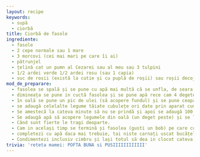 ```yaml
---
layout: recipe
keywords:
  - supă
  - ciorbă
title: Ciorbă de fasole
ingrediente:
  - fasole
  - 2 cepe normale sau 1 mare
  - 3 morcovi (cei mai mari pe care îi ai)
  - pătrunjel
  - țelină cat un pumn al Cezarei sau al meu sau 3 tulpini
  - 1/2 ardei verde 1/2 ardei rosu (sau 1 capia)
  - suc de rosii (există la cutie și cu puplă de roșii) sau roșii decojite (la conservă)
mod_de_preparare:
  - fasolea se spală și se pune cu apă mai multă că se unfla, de seara până dimineața
  - dimineața se pune in cuctă fasolea și se pune apă rece cam 4 degete peste fasole și putină sare și se pune la fiert cam 45 minute (de când fâșâie cucta)
  - în oală se pune un pic de ulei (să acopere fundul) și se pune ceapa tăiată mic și se lasă 1-2 minute (cu capac)
  - se adaugă celelalte legume tăiate cubulețe ori date prin aparat cum avem noi (dacă ai) și se lasă acoperite cu capac la înabusit puțin 5-10 minute aprox.
  - Se amestecă la cateva minute să nu se prindă și apoi se adaugă 100 ml (un păhărel mic cum avem noi ăla de băut apă cel mai mic) și se mai lasă amestecând cu capac 5-10 minute.
  - Se adaugă apă să acopere legumele din oală (un deget peste) și se lasă la fiert amestecând din când in când și mai adaugand apă dacă se evaporă.
  - Când sunt fierte le tragi deoparte.
  - Cam in același timp se termină și fasolea (gusti un bob) pe care cu apă cu tot o torni peste legumele din oala
  - completezi cu apă daca mai trebuie, tai niste carnați uscat bucățele (ca pentru prajit) și le arunci in oală - dacă vrei
  - Condimentezi inclusiv cimbru și lași totul să dea in clocot cateva minute, gusti și este GATA.
trivia: 'reteta mamei: POFTA BUNA si PUSIIIIIIIIIIII'
---
```

